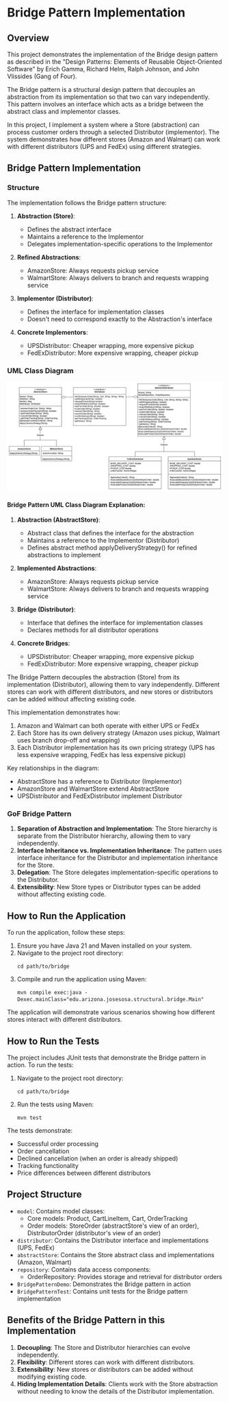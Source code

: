 # Bridge Pattern Implementation

## Overview
This project demonstrates the implementation of the Bridge design pattern as described in the "Design Patterns: 
Elements of Reusable Object-Oriented Software" by Erich Gamma, Richard Helm, Ralph Johnson, and John Vlissides (Gang of Four).

The Bridge pattern is a structural design pattern that decouples an abstraction from its implementation so that
two can vary independently. This pattern involves an interface which acts as a bridge between the abstract class
and implementor classes.

In this project, I implement a system where a Store (abstraction) can process customer orders through a selected
Distributor (implementor). The system demonstrates how different stores (Amazon and Walmart) can work with different
distributors (UPS and FedEx) using different strategies.

## Bridge Pattern Implementation

### Structure
The implementation follows the Bridge pattern structure:
1. **Abstraction (Store)**: 
   - Defines the abstract interface
   - Maintains a reference to the Implementor
   - Delegates implementation-specific operations to the Implementor

2. **Refined Abstractions**:
   - AmazonStore: Always requests pickup service
   - WalmartStore: Always delivers to branch and requests wrapping service

3. **Implementor (Distributor)**:
   - Defines the interface for implementation classes
   - Doesn't need to correspond exactly to the Abstraction's interface

4. **Concrete Implementors**:
   - UPSDistributor: Cheaper wrapping, more expensive pickup
   - FedExDistributor: More expensive wrapping, cheaper pickup

### UML Class Diagram
![Bridge Pattern UML Class Diagram](.diagrams/assignment-bridge-diagram.drawio.png)

#### Bridge Pattern UML Class Diagram Explanation:

1. **Abstraction (AbstractStore)**:
   - Abstract class that defines the interface for the abstraction
   - Maintains a reference to the Implementor (Distributor)
   - Defines abstract method applyDeliveryStrategy() for refined abstractions to implement

2. **Implemented Abstractions**:
   - AmazonStore: Always requests pickup service
   - WalmartStore: Always delivers to branch and requests wrapping service

3. **Bridge (Distributor)**:
   - Interface that defines the interface for implementation classes
   - Declares methods for all distributor operations

4. **Concrete Bridges**:
   - UPSDistributor: Cheaper wrapping, more expensive pickup
   - FedExDistributor: More expensive wrapping, cheaper pickup

The Bridge Pattern decouples the abstraction (Store) from its implementation (Distributor),
allowing them to vary independently. Different stores can work with different distributors,
and new stores or distributors can be added without affecting existing code.

This implementation demonstrates how:
1. Amazon and Walmart can both operate with either UPS or FedEx
2. Each Store has its own delivery strategy (Amazon uses pickup, Walmart uses branch drop-off and wrapping)
3. Each Distributor implementation has its own pricing strategy (UPS has less expensive wrapping, FedEx has less expensive pickup)

Key relationships in the diagram:
- AbstractStore has a reference to Distributor (Implementor)
- AmazonStore and WalmartStore extend AbstractStore
- UPSDistributor and FedExDistributor implement Distributor

### GoF Bridge Pattern
1. **Separation of Abstraction and Implementation**: The Store hierarchy is separate from the Distributor hierarchy, allowing them to vary independently.
2. **Interface Inheritance vs. Implementation Inheritance**: The pattern uses interface inheritance for the Distributor and implementation inheritance for the Store.
3. **Delegation**: The Store delegates implementation-specific operations to the Distributor.
4. **Extensibility**: New Store types or Distributor types can be added without affecting existing code.

## How to Run the Application
To run the application, follow these steps:
1. Ensure you have Java 21 and Maven installed on your system.
2. Navigate to the project root directory:
   ```
   cd path/to/bridge
   ```
3. Compile and run the application using Maven:
   ```
   mvn compile exec:java -Dexec.mainClass="edu.arizona.josesosa.structural.bridge.Main"
   ```
The application will demonstrate various scenarios showing how different stores interact with different distributors.

## How to Run the Tests
The project includes JUnit tests that demonstrate the Bridge pattern in action. To run the tests:
1. Navigate to the project root directory:
   ```
   cd path/to/bridge
   ```
2. Run the tests using Maven:
   ```
   mvn test
   ```
The tests demonstrate:
- Successful order processing
- Order cancellation
- Declined cancellation (when an order is already shipped)
- Tracking functionality
- Price differences between different distributors

## Project Structure
- `model`: Contains model classes:
  - Core models: Product, CartLineItem, Cart, OrderTracking
  - Order models: StoreOrder (abstractStore's view of an order), DistributorOrder (distributor's view of an order)
- `distributor`: Contains the Distributor interface and implementations (UPS, FedEx)
- `abstractStore`: Contains the Store abstract class and implementations (Amazon, Walmart)
- `repository`: Contains data access components:
  - OrderRepository: Provides storage and retrieval for distributor orders
- `BridgePatternDemo`: Demonstrates the Bridge pattern in action
- `BridgePatternTest`: Contains unit tests for the Bridge pattern implementation

## Benefits of the Bridge Pattern in this Implementation
1. **Decoupling**: The Store and Distributor hierarchies can evolve independently.
2. **Flexibility**: Different stores can work with different distributors.
3. **Extensibility**: New stores or distributors can be added without modifying existing code.
4. **Hiding Implementation Details**: Clients work with the Store abstraction without needing to know the details of the Distributor implementation.